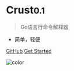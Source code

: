 



# Crust<small>0.1</small>

> Go语言行命令解释器

- 简单，轻便

[GitHub](https://github.com/docsifyjs/docsify/)
[Get Started](#快速开始)

![color](#FFFFFF)
